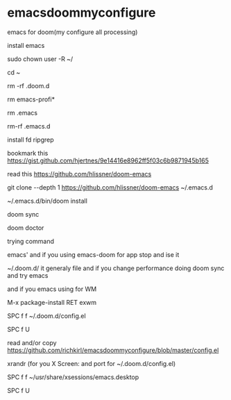 # emacsdoommyconfigure
emacs for doom(my configure all processing)

install emacs

sudo chown user -R ~/

cd ~

rm -rf .doom.d

rm emacs-profi*

rm .emacs

rm-rf .emacs.d

install fd ripgrep 

bookmark this https://gist.github.com/hjertnes/9e14416e8962ff5f03c6b9871945b165

read this https://github.com/hlissner/doom-emacs

git clone --depth 1 https://github.com/hlissner/doom-emacs ~/.emacs.d

~/.emacs.d/bin/doom install

doom sync

doom doctor

trying command 

emacs' and if you using emacs-doom for app stop and ise it

~/.doom.d/ it generaly file and if you change performance doing doom sync and try emacs

and if you emacs using for WM

M-x package-install RET exwm

SPC f f ~/.doom.d/config.el

SPC f U

read and/or copy https://github.com/richkirl/emacsdoommyconfigure/blob/master/config.el

xrandr (for you X Screen: and port for ~/.doom.d/config.el)

SPC f f ~/usr/share/xsessions/emacs.desktop

SPC f U






